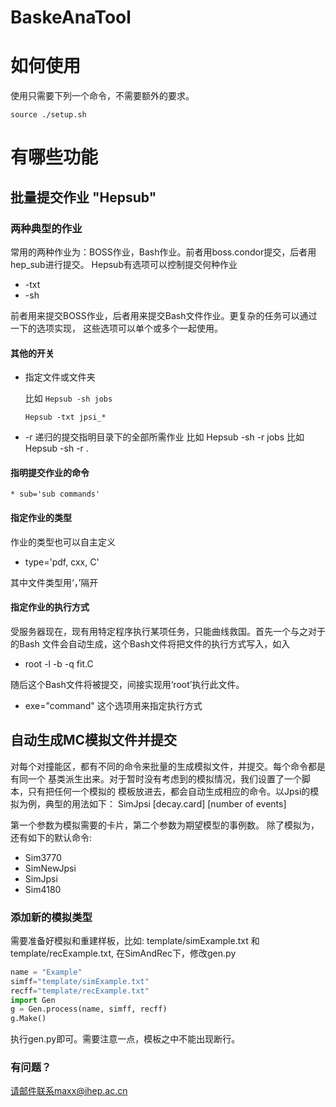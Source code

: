 # BaskeAnaTool

如何使用
=====================================
使用只需要下列一个命令，不需要额外的要求。

   `source ./setup.sh`


有哪些功能
=========

## 批量提交作业 "Hepsub"
### 两种典型的作业
常用的两种作业为：BOSS作业，Bash作业。前者用boss.condor提交，后者用hep_sub进行提交。
Hepsub有选项可以控制提交何种作业
   * -txt
   * -sh

前者用来提交BOSS作业，后者用来提交Bash文件作业。更复杂的任务可以通过一下的选项实现，
这些选项可以单个或多个一起使用。
#### 其他的开关
   * 指定文件或文件夹

     比如 `Hepsub -sh jobs` 

     `Hepsub -txt jpsi_*`
   * -r 递归的提交指明目录下的全部所需作业
    比如 Hepsub -sh -r jobs
    比如 Hepsub -sh -r .
#### 指明提交作业的命令

    * sub='sub commands'


#### 指定作业的类型
作业的类型也可以自主定义

  * type='pdf, cxx, C'

其中文件类型用‘，’隔开
#### 指定作业的执行方式
受服务器现在，现有用特定程序执行某项任务，只能曲线救国。首先一个与之对于的Bash
    文件会自动生成，这个Bash文件将把文件的执行方式写入，如入
* root -l -b -q fit.C 

随后这个Bash文件将被提交，间接实现用‘root’执行此文件。
* exe="command" 这个选项用来指定执行方式


        
## 自动生成MC模拟文件并提交
对每个对撞能区，都有不同的命令来批量的生成模拟文件，并提交。每个命令都是有同一个
基类派生出来。对于暂时没有考虑到的模拟情况，我们设置了一个脚本，只有把任何一个模拟的
模板放进去，都会自动生成相应的命令。以Jpsi的模拟为例，典型的用法如下：
     SimJpsi [decay.card] [number of events]

第一个参数为模拟需要的卡片，第二个参数为期望模型的事例数。
除了模拟为，还有如下的默认命令:
* Sim3770 
* SimNewJpsi
* SimJpsi
* Sim4180

### 添加新的模拟类型
需要准备好模拟和重建样板，比如: template/simExample.txt 和
template/recExample.txt, 在SimAndRec下，修改gen.py
```python
name = "Example"
simff="template/simExample.txt"
recff="template/recExample.txt"
import Gen
g = Gen.process(name, simff, recff)
g.Make()
```

执行gen.py即可。需要注意一点，模板之中不能出现断行。

### 有问题？
请邮件联系maxx@ihep.ac.cn
